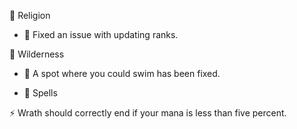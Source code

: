 🙏 Religion

- 📿 Fixed an issue with updating ranks.

🌲 Wilderness

- 🌊 A spot where you could swim has been fixed.

- 🔮 Spells

⚡ Wrath should correctly end if your mana is less than five percent.
